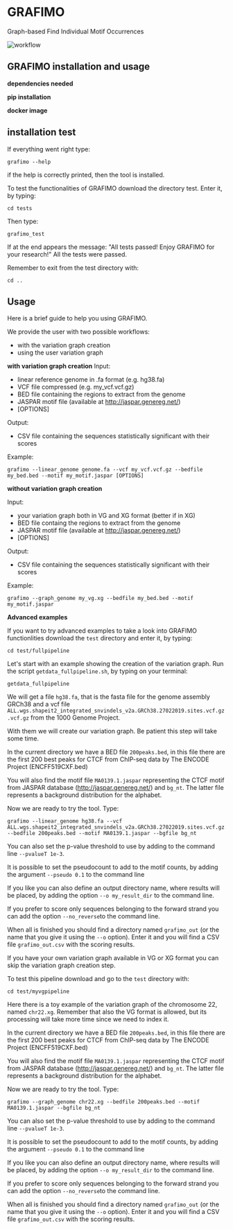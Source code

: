 # GRAFIMO
Graph-based Find Individual Motif Occurrences

![workflow](https://user-images.githubusercontent.com/51021763/66830153-1a0f9c00-ef55-11e9-9702-fa6ba0f2cf61.png)

## GRAFIMO installation and usage
**dependencies needed**

**pip installation**

**docker image**

## installation test
 If everything went right type:
 ```
 grafimo --help
 ```
 if the help is correctly printed, then the tool is installed.

 To test the functionalities of GRAFIMO download the directory test.
 Enter it, by typing:
 ```
 cd tests
 ```

 Then type:
 ```
 grafimo_test
 ```
If at the end appears the message:
"All tests passed! Enjoy GRAFIMO for your research!"
All the tests were passed.

Remember to exit from the test directory with:
```
cd ..
```

## Usage

Here is a brief guide to help you using GRAFIMO.

We provide the user with two possible workflows:
- with the variation graph creation
- using the user variation graph

**with variation graph creation**
Input:
- linear reference genome in .fa format (e.g. hg38.fa)
- VCF file compressed (e.g. my_vcf.vcf.gz)
- BED file containing the regions to extract from the genome
- JASPAR motif file (available at http://jaspar.genereg.net/)
- [OPTIONS]

Output:
- CSV file containing the sequences statistically significant with their scores

Example:
```
grafimo --linear_genome genome.fa --vcf my_vcf.vcf.gz --bedfile my_bed.bed --motif my_motif.jaspar [OPTIONS]
```

**without variation graph creation**

Input:
- your variation graph both in VG and XG format (better if in XG)
- BED file containg the regions to extract from the genome
- JASPAR motif file (available at http://jaspar.genereg.net/)
- [OPTIONS]

Output:
- CSV file containing the sequences statistically significant with their scores

Example:
```
grafimo --graph_genome my_vg.xg --bedfile my_bed.bed --motif my_motif.jaspar
```

**Advanced examples**

If you want to try advanced examples to take a look into GRAFIMO functionlities
download the ```test``` directory and enter it, by typing:
```
cd test/fullpipeline
```

Let's start with an example showing the creation of the variation graph.
Run the script ```getdata_fullpipeline.sh```, by typing on your terminal:
```
getdata_fullpipeline
```

We will get a file ```hg38.fa```, that is the fasta file for the genome assembly
GRCh38 and a vcf file ```ALL.wgs.shapeit2_integrated_snvindels_v2a.GRCh38.27022019.sites.vcf.gz.vcf.gz```
from the 1000 Genome Project.

With them we will create our variation graph. Be patient this step will take
some time.

In the current directory we have a BED file ```200peaks.bed```, in this file
there are the first 200 best peaks for CTCF from ChIP-seq data by The ENCODE
Project (ENCFF519CXF.bed)

You will also find the motif file ```MA0139.1.jaspar``` representing the CTCF
motif from JASPAR database (http://jaspar.genereg.net/) and ```bg_nt```. The
latter file represents a background distribution for the alphabet.

Now we are ready to try the tool. Type:
```
grafimo --linear_genome hg38.fa --vcf ALL.wgs.shapeit2_integrated_snvindels_v2a.GRCh38.27022019.sites.vcf.gz.vcf.gz --bedfile 200peaks.bed --motif MA0139.1.jaspar --bgfile bg_nt
```

You can also set the p-value threshold to use by adding to the command line ```--pvalueT 1e-3```.

It is possible to set the pseudocount to add to the motif counts, by adding the
argument ```--pseudo 0.1``` to the command line

If you like you can also define an output directory name, where results will be
placed, by adding the option ```--o my_result_dir``` to the command line.

If you prefer to score only sequences belonging to the forward strand you can
add the option ```--no_reverse```to the command line.

When all is finished you should find a directory named ```grafimo_out``` (or
the name that you give it using the ```--o``` option).
Enter it and you will find a CSV file ```grafimo_out.csv``` with the scoring results.



If you have your own variation graph available in VG or XG format you can skip
the variation graph creation step.

To test this pipeline download and go to the ```test``` directory with:
```
cd test/myvgpipeline
```

Here there is a toy example of the variation graph of the chromosome 22,
named ```chr22.xg```. Remember that also the VG format is allowed, but its
processing will take more time since we need to index it.

In the current directory we have a BED file ```200peaks.bed```, in this file
there are the first 200 best peaks for CTCF from ChIP-seq data by The ENCODE
Project (ENCFF519CXF.bed)

You will also find the motif file ```MA0139.1.jaspar``` representing the CTCF
motif from JASPAR database (http://jaspar.genereg.net/) and ```bg_nt```. The
latter file represents a background distribution for the alphabet.

Now we are ready to try the tool. Type:
```
grafimo --graph_genome chr22.xg --bedfile 200peaks.bed --motif MA0139.1.jaspar --bgfile bg_nt
```

You can also set the p-value threshold to use by adding to the command line ```--pvalueT 1e-3```.

It is possible to set the pseudocount to add to the motif counts, by adding the
argument ```--pseudo 0.1``` to the command line

If you like you can also define an output directory name, where results will be
placed, by adding the option ```--o my_result_dir``` to the command line.

If you prefer to score only sequences belonging to the forward strand you can
add the option ```--no_reverse```to the command line.

When all is finished you should find a directory named ```grafimo_out``` (or
the name that you give it using the ```--o``` option).
Enter it and you will find a CSV file ```grafimo_out.csv``` with the scoring results.



